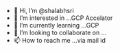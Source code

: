 - 👋 Hi, I’m @shalabhsri
- 👀 I’m interested in ...GCP Accelator 
- 🌱 I’m currently learning ...GCP
- 💞️ I’m looking to collaborate on ...
- 📫 How to reach me ...via mail id 

<!---
shalabhsri/shalabhsri is a ✨ special ✨ repository because its `README.md` (this file) appears on your GitHub profile.
You can click the Preview link to take a look at your changes.
--->
